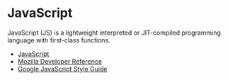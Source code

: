 # JavaScript

JavaScript (JS) is a lightweight interpreted or JIT-compiled programming language with first-class functions.

* [JavaScript](https://www.javascript.com)
* [Mozilla Developer Reference](https://developer.mozilla.org/en-US/docs/Web/JavaScript)
* [Google JavaScript Style Guide](https://google.github.io/styleguide/jsguide.html)
